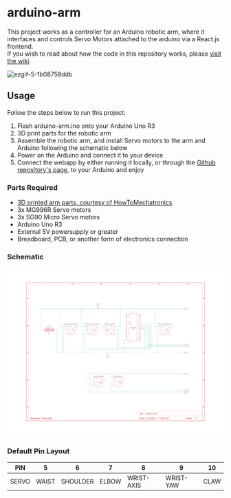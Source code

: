 # arduino-arm
This project works as a controller for an Arduino robotic arm, where it interfaces and controls Servo Motors attached to the arduino via a React.js frontend.  
If you wish to read about how the code in this repository works, please <a href="https://github.com/vincetrain/arduino-arm/wiki">visit the wiki</a>.  
  
![ezgif-5-1b08758ddb](https://github.com/vincetrain/arduino-arm/assets/37345016/7a33b9bd-e40d-48c7-b0c9-1034059908e3)
  

## Usage  
Follow the steps below to run this project:
<ol>
  <li>Flash arduino-arm.ino onto your Arduino Uno R3</li>
  <li>3D print parts for the robotic arm</li>
  <li>Assemble the robotic arm, and install Servo motors to the arm and Arduino following the schematic below</li>
  <li>Power on the Arduino and connect it to your device</li>
  <li>Connect the webapp by either running it locally, or through the <a href="https://vincetrain.github.io/arduino-arm/">Github repository's page</a>, to your Arduino and enjoy</li>
</ol>

### Parts Required
<ul>
  <li><a href="https://thangs.com/designer/HowToMechatronics/3d-model/Robotic%20Arm%203D%20Model-38899">3D printed arm parts, courtesy of HowToMechatronics</a></li>
  <li>3x MG996R Servo motors</li>
  <li>3x SG90 Micro Servo motors</li>
  <li>Arduino Uno R3</li>
  <li>External 5V powersupply or greater</li>
  <li>Breadboard, PCB, or another form of electronics connection</li>
</ul>

### Schematic
![Picture of schematic](https://raw.githubusercontent.com/vincetrain/arduino-arm/main/schematic.png)

### Default Pin Layout  
| PIN   | 5     | 6        | 7     | 8          | 9         | 10   |
|-------|-------|----------|-------|------------|-----------|------|
| SERVO | WAIST | SHOULDER | ELBOW | WRIST-AXIS | WRIST-YAW | CLAW |
